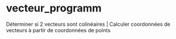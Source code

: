 # vecteur_programm
Déterminer si 2 vecteurs sont colinéaires | Calculer coordonnées de vecteurs à partir de coordonnées de points
